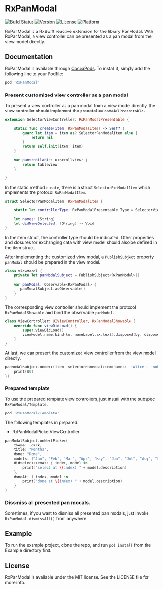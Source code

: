 # RxPanModal

[![Build Status](https://app.bitrise.io/app/b831d3c7c2819e78/status.svg?token=BEXIr7I68UsW_H5UHF2wgw)](https://app.bitrise.io/app/b831d3c7c2819e78)
[![Version](https://img.shields.io/cocoapods/v/RxPanModal.svg?style=flat)](https://cocoapods.org/pods/RxPanModal)
[![License](https://img.shields.io/cocoapods/l/RxPanModal.svg?style=flat)](https://cocoapods.org/pods/RxPanModal)
[![Platform](https://img.shields.io/cocoapods/p/RxPanModal.svg?style=flat)](https://cocoapods.org/pods/RxPanModal)

RxPanModal is a RxSwift reactive extension for the library PanModal. With RxPanModal, a view controller can be presented as a pan modal from the view model directly.

## Documentation

RxPanModal is available through [CocoaPods](https://cocoapods.org). To install
it, simply add the following line to your Podfile:

```ruby
pod 'RxPanModal'
```

### Present customized view controller as a pan modal

To present a view controller as a pan modal from a view model directly, the view controller should implement the procotol `RxPanModalPresentable`.

```swift
extension SelectorViewController: RxPanModalPresentable {
    
    static func create(item: RxPanModalItem) -> Self? {
        guard let item = item as? SelectorPanModalItem else {
            return nil
        }
        return self.init(item: item)
    }
    
    var panScrollable: UIScrollView? {
        return tableView
    }
    
}
```

In the static method `create`, there is a struct `SelectorPanModalItem` which implements the protocol `RxPanModalItem`.

```swift
struct SelectorPanModalItem: RxPanModalItem {

    static let controllerType: RxPanModalPresentable.Type = SelectorViewController.self

    let names: [String]
    let didNameSelected: (String) -> Void
}
```

In the item struct, the controller type should be indicated.
Other properties and closures for exchanging data with view model should also be defined in the item struct.

After implementing the customized view modal, a `PublishSubject` property `panModal` should be prepared in the view model.

```swift
class ViewModel {
    private let panModalSubject = PublishSubject<RxPanModal>()
    
    var panModal: Observable<RxPanModal> {
       panModalSubject.asObservable()
    }
}
```

The corresponding view controller should implement the protocol `RxPanModalShowable` and bind the observable `panModel`.

```swift
class ViewController: UIViewController, RxPanModalShowable {
    override func viewDidLoad() {
        super.viewDidLoad()
        viewModel.name.bind(to: nameLabel.rx.text).disposed(by: disposeBag)
    }
}
```

At last, we can present the customized view controller from the view model directly.

```swift
panModalSubject.onNext(item: SelectorPanModalItem(names: ["Alice", "Bob", "Carol"]) { 
    print($0)
})
```

### Prepared template

To use the prepared template view controllers, just install with the subspec `RxPanModal/Template`.

```ruby
pod 'RxPanModal/Template'
```

The following templates in prepared.

- RxPanModalPickerViewController

```swift
panModalSubject.onNextPicker(
    theme: .dark,
    title: "Months",
    done: "Done",
    models: ["Jan", "Feb", "Mar", "Apr", "May", "Jun", "Jul", "Aug", "Sep", "Nov", "Dec"],
    didSelectItemAt: { index, model in
        print("select at \(index) " + model.description)
    },
    doneAt: { index, model in
        print("done at \(index) " + model.description)
    }
)
```

### Dissmiss all presented pan modals.

Sometimes, if you want to dismiss all presented pan modals, just invoke `RxPanModal.dismissAll()` from anywhere.

## Example

To run the example project, clone the repo, and run `pod install` from the Example directory first.

## License

RxPanModal is available under the MIT license. See the LICENSE file for more info.
